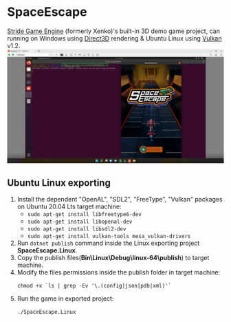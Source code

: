 # SpaceEscape

[Stride Game Engine](https://www.stride3d.net/) (formerly Xenko)'s built-in 3D demo game project, can running on Windows using [Direct3D](https://docs.microsoft.com/en-us/windows/win32/direct3d) rendering & Ubuntu Linux using [Vulkan](https://vulkan.org/) v1.2.
![Linux ScreenShot](./pics/LinuxScreenShot.png)

## Ubuntu Linux exporting

1. Install the dependent "OpenAL", "SDL2", "FreeType", "Vulkan" packages on Ubuntu 20.04 Lts target machine: 
    - `sudo apt-get install libfreetype6-dev`
	- `sudo apt-get install libopenal-dev`
	- `sudo apt-get install libsdl2-dev`
	- `sudo apt-get install vulkan-tools mesa_vulkan-drivers` 
2. Run `dotnet publish` command inside the Linux exporting project **SpaceEscape.Linux**.
3. Copy the publish files(**Bin\Linux\Debug\linux-64\publish**) to target machine.
4. Modify the files permissions inside the publish folder in target machine:
	```
    chmod +x `ls | grep -Ev '\.(config|json|pdb|xml)'`
    ```
5. Run the game in exported project:
    ```
    ./SpaceEscape.Linux
    ```